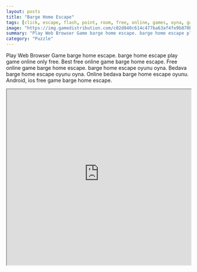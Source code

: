 ```yaml
---
layout: posts
title: "Barge Home Escape"
tags: [click, escape, flash, point, room, free, online, games, oyna, game, free, games, play, play, games]
image: "https://img.gamedistribution.com/c02d840c614c477ba63af4fe9b870bfc.jpg"
summary: "Play Web Browser Game barge home escape. barge home escape play game online only free. Best free online game barge home escape. Free online game barge home escape. barge home escape oyunu oyna. Bedava barge home escape oyunu oyna. Online bedava barge home escape oyunu. Android, ios free game barge home escape."
category: "Puzzle"
---
```


Play Web Browser Game barge home escape. barge home escape play game online only free. Best free online game barge home escape. Free online game barge home escape. barge home escape oyunu oyna. Bedava barge home escape oyunu oyna. Online bedava barge home escape oyunu. Android, ios free game barge home escape.

<iframe width="100%" height="480px;" src="https://flash.gamedistribution.com?game=c02d840c614c477ba63af4fe9b870bfc"></iframe>